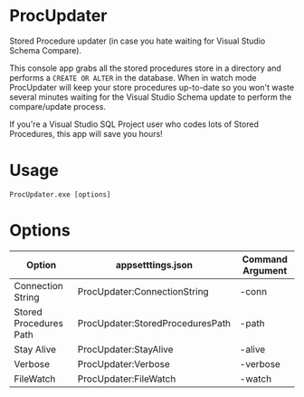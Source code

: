 # ProcUpdater
Stored Procedure updater (in case you hate waiting for Visual Studio Schema Compare).

This console app grabs all the stored procedures store in a directory and performs a `CREATE OR ALTER` in the database.
When in watch mode ProcUpdater will keep your store procedures up-to-date so you won't waste several minutes waiting for the Visual Studio Schema update to perform the compare/update process.

If you're a Visual Studio SQL Project user who codes lots of Stored Procedures, this app will save you hours!

# Usage

```
ProcUpdater.exe [options]
```

# Options

| Option        | appsetttings.json| Command Argument  |
| ------------- |-------------| -----|
| Connection String      | ProcUpdater:ConnectionString | -conn |
| Stored Procedures Path      | ProcUpdater:StoredProceduresPath      | -path |
| Stay Alive | ProcUpdater:StayAlive      |  -alive |
| Verbose | ProcUpdater:Verbose      |  -verbose |
| FileWatch | ProcUpdater:FileWatch      |  -watch |
